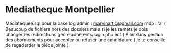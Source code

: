 # Mediatheque Montpellier 

Mediatequee.sql pour la base
log admin : marvinartic@gmail.com mdp : 'a' 
( Beaucoup de fichiers hors des dossiers mais si je les remets je dois changer les redirections genre adherents/login.php ect ) 
Aller dans gestion des abonnements pour accepter ou refuser une candidature ( je te conseille de regaderder la pièce jointe ).
